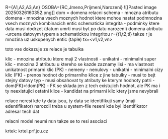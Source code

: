 R={A1,A2,A3,An}
	OSOBA={RC,Jmeno,Prijmeni,Narozeni}
![[Pasted image 20250326160352.png]]
dom = domena
relacni schema 
	- mnozna atributu
domena 
	- mnozina vsech moznych hodnot ktere mohou nastat
podmnozina vsech moznych kombinacich entic
schematicka integrita 
	- podminky ktere data musi dodrzet (datum umrti musi byt po datu narozeni)
domena atributu
	-urcena datovym typem a schematickou integritou
r={t1,t2,ti}
takze r je mnozina uz uskupenych entic (taple)
tx=<v1,v2,vn>

toto vse dokazuje ze relace je tabulka

klic
	- mnozina atributu ktere maji 2 vlastnosti
		- unikatni
		- minimalni
super klic
	- mnozina 2 atributu u ktereho se kazde zaznamy lisi
	- ma vlastnost unikatnost
primarni klic (PK)
	- nemeny
	- nenulovy
	- unikatni
	- minimalni
cizy klic (FK)
	- prenos hodnot do primarniho klice z jine tabulky
	- musi to bejt stejny datovy typ
	- musi obsahovat ty atributy ke kterym hodnoty patri
	- dom(FK)=!dom(PK)
		- FK se sklada jen z tech existujich hodnot, ale PK ma i ty neexistujici
ostatni klice
	- kandidat na primarni klic ktery jsme nevybrali

relace neresi kde ty data jsou, ty data se identifikuji samy (maji edentifikator) narozdil treba u system-file reseni kde byl identifikator adresar tech dat

relacni model neumi m:n
	takze se to resi asociaci

krtek:
krtel.prf.jcu.cz